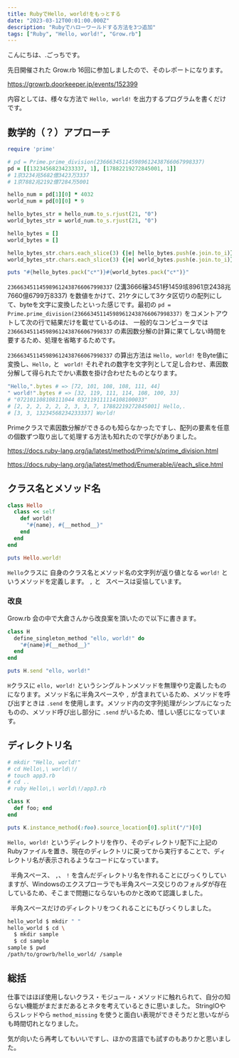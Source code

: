 ```yaml
---
title: RubyでHello, world!をもっとする
date: "2023-03-12T00:01:00.000Z"
description: "Rubyでハローワールドする方法を3つ追加"
tags: ["Ruby", "Hello, world!", "Grow.rb"]
---
```


こんにちは、.ごっちです。

先日開催された Grow.rb 16回に参加しましたので、そのレポートになります。

https://growrb.doorkeeper.jp/events/152399

内容としては、様々な方法で `Hello, world!` を出力するプログラムを書くだけです。

## 数学的（？）アプローチ

```ruby
require 'prime'

# pd = Prime.prime_division(236663451145989612438766067998337)
pd = [[13234568234233337, 1], [17882219272845001, 1]]
# 1京3234兆5682億3423万3337
# 1京7882兆2192億7284万5001

hello_num = pd[1][0] * 4032
world_num = pd[0][0] * 9

hello_bytes_str = hello_num.to_s.rjust(21, "0")
world_bytes_str = world_num.to_s.rjust(21, "0")

hello_bytes = []
world_bytes = []

hello_bytes_str.chars.each_slice(3) {|e| hello_bytes.push(e.join.to_i)}
world_bytes_str.chars.each_slice(3) {|e| world_bytes.push(e.join.to_i)}

puts "#{hello_bytes.pack("c*")}#{world_bytes.pack("c*")}"
```

`236663451145989612438766067998337` (2溝3666穣3451𥝱1459垓8961京2438兆7660億6799万8337) を数値をかけて、21ケタにして3ケタ区切りの配列にして、byteを文字に変換したといった感じです。最初の `pd = Prime.prime_division(236663451145989612438766067998337)` をコメントアウトして次の行で結果だけを載せているのは、 一般的なコンピュータでは `236663451145989612438766067998337` の素因数分解の計算に果てしない時間を要するため、処理を省略するためです。

`236663451145989612438766067998337` の算出方法は `Hello, world!` をByte値に変換し、`Hello,` と ` world!` それぞれの数字を文字列として足し合わせ、素因数分解して得られたでかい素数を掛け合わせたものとなります。

```ruby
"Hello,".bytes # => [72, 101, 108, 108, 111, 44]
" world!".bytes # => [32, 119, 111, 114, 108, 100, 33]
# "072101108108111044 032119111114108100033"
# [2, 2, 2, 2, 2, 2, 3, 3, 7, 17882219272845001] Hello,.
# [3, 3, 13234568234233337] World!
```

Primeクラスで素因数分解ができるのも知らなかったですし、配列の要素を任意の個数ずつ取り出して処理する方法も知れたので学びがありました。

https://docs.ruby-lang.org/ja/latest/method/Prime/s/prime_division.html

https://docs.ruby-lang.org/ja/latest/method/Enumerable/i/each_slice.html

## クラス名とメソッド名

```ruby
class Hello
  class << self
    def world!
      "#{name}, #{__method__}"
    end
  end
end

puts Hello.world!
```

`Hello`クラスに 自身のクラス名とメソッド名の文字列が返り値となる `world!` というメソッドを定義します。 `,` と ` `スペースは妥協しています。

### 改良

Grow.rb 会の中で大倉さんから改良案を頂いたので以下に書きます。

```ruby
class H
  define_singleton_method "ello, world!" do
    "#{name}#{__method__}"
  end
end

puts H.send "ello, world!"
```

`H`クラスに `ello, world!` というシングルトンメソッドを無理やり定義したものになります。メソッド名に半角スペースや `,` が含まれているため、メソッドを呼び出すときは `.send` を使用します。メソッド内の文字列処理がシンプルになったものの、メソッド呼び出し部分に `.send` がいるため、惜しい感じになっています。

## ディレクトリ名

```ruby
# mkdir "Hello, world!"
# cd Hello\,\ world\!/
# touch app3.rb
# cd ..
# ruby Hello\,\ world\!/app3.rb

class K
  def foo; end
end

puts K.instance_method(:foo).source_location[0].split("/")[0]
```

`Hello, world!` というディレクトリを作り、そのディレクトリ配下に上記のRubyファイルを置き、現在のディレクトリに戻ってから実行することで、ディレクトリ名が表示されるようなコードになっています。

` `半角スペース、 `,`、 `!` を含んだディレクトリ名を作れることにびっくりしていますが、Windowsのエクスプローラでも半角スペース交じりのフォルダが存在しているため、そこまで問題にならないものかと改めて認識しました。

` `半角スペースだけのディレクトリをつくれることにもびっくりしました。

```sh
hello_world $ mkdir " "
hello_world $ cd \
  $ mkdir sample
  $ cd sample
sample $ pwd
/path/to/growrb/hello_world/ /sample
```

## 総括

仕事ではほぼ使用しないクラス・モジュール・メソッドに触れられて、自分の知らない機能がまだまだあるとネタを考えているときに思いました。 StringIOやらスレッドやら `method_missing` を使うと面白い表現ができそうだと思いながらも時間切れとなりました。

気が向いたら再考してもいいですし、ほかの言語でも試すのもありかと思いました。
